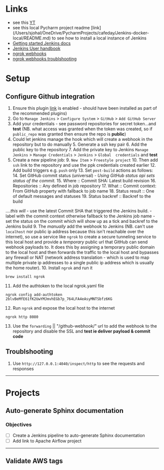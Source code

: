 # Links
- see this [YT](https://www.youtube.com/watch?v=jSm0YZ-NQAc)
- see this local Pycharm project readme [link]
  (/Users/sjohal/OneDrive/PycharmProjects/cafeday/Jenkins-docker-local/README.md) to see how to 
  install a local instance of Jenkins
- [Getting started Jenkins docs](https://www.jenkins.io/pipeline/getting-started-pipelines/)
- [Jenkins User handbook](https://www.jenkins.io/doc/book/pipeline/getting-started/)
- [ngrok webhooks](https://ngrok.com/docs/integrations/github/webhooks/)
- [ngrok webhooks troublshooting](https://docs.github.com/en/webhooks/testing-and-troubleshooting-webhooks/testing-webhooks)

# Setup
## Configure Github integration

1. Ensure this plugin [link](https://plugins.jenkins.io/github/) is enabled - should have been installed as part 
   of the recommended plugins)
2. Go to `Manage Jenkins` > `Configure System` > `GitHub` > `Add GitHub Server`
3. Add your credentials - see password repositories for secret token...and **test** (NB. what access 
   was granted when the token was created, so if `public_repo` was granted then ensure the repo is 
   **public**)
4. Could let jenkins manage the hook which will create a webhook in the repository but to do manually
   5. Generate a ssh key pair
   6. Add the public key to the repository
   7. Add the private key to Jenkins `Manage Jenkins` > `Manage Credentials` > `Jenkins` > `Global 
      credentials` and **test**
8. Create a new pipeline job:
   9. `New Item` > `Freestyle project`
   10. Then add `ssh` link to the repository and use the ppk credentials created earlier
   12. Add build triggers e.g. `push` only
   13. Set `post-build` actions as follows:
       14. Set GitHub commit status (universal) - _Using GitHub status api sets status of the commit._
       15. Where :: Commit SHA: Latest build revision 
       16. Repositories :: Any defined in job repository 
       17. What :: Commit context: From GitHub property with fallback to job name 
       18. Status result :: One of default messages and statuses 
       19. Status backref :: Backref to the build
       
...._this will_ 
       - use the latest Commit SHA that triggered the Jenkins build. 
       - label with the commit context otherwise fallback to the Jenkins job name 
       - set the status on the commit which will show up as a tick and backref to the Jenkins build
9. The _manually_ add the webhook to Jenkins (NB. can't use `localhost` nor public ip address because 
   this isn't reachable over the internet), so use a service like `ngrok` to create a secure 
   tunneling service to this local host and provide a _temporary_ public url that GitHub can send 
   webhook payloads to. It does this by assigning a temporary public domain to the local host and 
   then forwards the traffic to the local host and bypasses any firewall or NAT (network address 
   translation - which is used to map multiple private ip addresses to a single public ip address 
   which is usually the home router).
10. Install `ngrok` and run it
```shell
brew install ngrok
```
11. Add the authtoken to the local ngrok.yaml file
```shell
ngrok config add-authtoken 2blvBeMfE61fK2UwYMJmvhEGb7p_764LFA4eAsyMNTSbfz6KG
```
12. Run `ngrok` and expose the local host to the internet
```shell
ngrok http 8080
```
13. Use the `forwarding` || "/github-webhook/" url to add the webhook to the repository and disable 
    the SSL and **test ie deliver payload & commit code**

## Troublshooting
1. Use `http://127.0.0.1:4040/inspect/http` to see the requests and responses

---
# Projects
## Auto-generate Sphinx documentation
### Objectives
- [ ] Create a Jenkins pipeline to auto-generate Sphinx documentation
- [ ] Add link to Apache Airflow project
---

## Validate AWS tags
